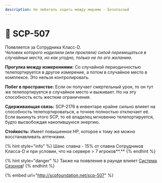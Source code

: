 ```yaml
---
description: Не любитель ходить между мирами - Безопасный
---
```


# 🥴 SCP-507

Появляется за Сотрудника Класс-D.\
_Человек которого наделили (или прокляли) силой перемещаться в случайные места, но как угодно, только не по его желанию._

**Прогулка между измерениями:** Со случайной периодичностью телепортируется в другое измерение, а потом в случайное место в комплексе. Это нельзя контролировать.

**Побег в пространстве:** Если он получает смертельный урон, то он тут же телепортируется в случайное место и выживает. Но на эту способность есть жесткие ограничения.

**Сдерживающая связь:** SCP-2176 в инвентаре крайне сильно влияет на способность телепортироваться, а точнее полностью отключает её. Если выкинуть этого SCP, то её владелец мгновенно телепортируется, будто высвобождая накопившуюся энергию.

**Стойкость:** Имеет повышенное HP, которое к тому же можно восстанавливать аптечками.

{% hint style="info" %}
Шанс спавна - 15% от спавна Сотрудников Класса-D и при условии, что на сервере > 7 игроков**.**
{% endhint %}

{% hint style="danger" %}
Также на появление в раунде влияет [Система Сезонов](../server-systems/seasons-system.md)!
{% endhint %}

{% embed url="http://scpfoundation.net/scp-507" %}
